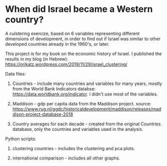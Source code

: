 # When did Israel became a Western country?
A culstering exercize, based on 6 variables representing different dimensions of development, in order to find out if Israel was similar to other developed countries already in the 1960's, or later. 

This project is for my book on the economic history of  Israel. I published the results in my blog (in Hebrew):
https://orikatz.wordpress.com/2019/11/29/israel_clustering/ 


Data files:

1. Countries - include many countries and variables for many years, mostly from the World Bank Indicators databse:
https://data.worldbank.org/indicator. 
I didn't use most of the variables. 

2. Maddison - gdp per capita data from the Maddison project. 
source: https://www.rug.nl/ggdc/historicaldevelopment/maddison/releases/maddison-project-database-2018

3. Country averages for each decade - created from the original Countries database, only the countries and variables used in the analysis.


Python scripts:

1. clustering countries - includes the clustering and pca plots.

2. international comparison - includes all other graphs.
